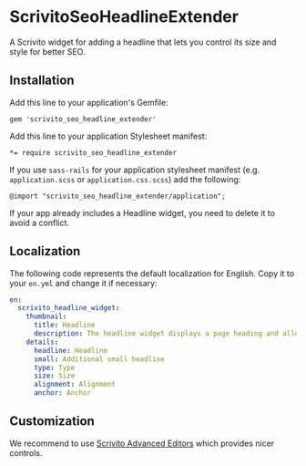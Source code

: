 # ScrivitoSeoHeadlineExtender

A Scrivito widget for adding a headline that lets you control its size and style for better SEO.

## Installation

Add this line to your application's Gemfile:

    gem 'scrivito_seo_headline_extender'

Add this line to your application Stylesheet manifest:

    *= require scrivito_seo_headline_extender

If you use `sass-rails` for your application stylesheet manifest (e.g. `application.scss` or `application.css.scss`) add the following:

    @import "scrivito_seo_headline_extender/application";

If your app already includes a Headline widget, you need to delete it to avoid a conflict.

## Localization

The following code represents the default localization for English. Copy it to your `en.yml` and change it if necessary:

```yaml
en:
  scrivito_headline_widget:
    thumbnail:
      title: Headline
      description: The headline widget displays a page heading and allows to set an anchor. Also has some options for SEO
    details:
      headline: Headline
      small: Additional small headline
      type: Type
      size: Size
      alignment: Alignment
      anchor: Anchor
```

## Customization

We recommend to use [Scrivito Advanced Editors](https://github.com/Scrivito/scrivito_advanced_editors) which provides nicer controls.
